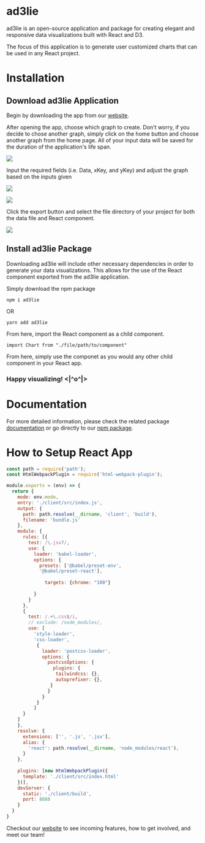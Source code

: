 # ad3lie

ad3lie is an open-source application and package for creating elegant and responsive data visualizations built with React and D3.

The focus of this application is to generate user customized charts that can be used in any React project.

# Installation

## Download ad3lie Application

Begin by downloading the app from our [website](https://ad3lie.dev/).

After opening the app, choose which graph to create. Don't worry, if you decide to chose another graph, simply click on the home button and choose another graph from the home page. All of your input data will be saved for the duration of the application's life span.

![](choose-chart.gif)

Input the required fields (i.e. Data, xKey, and yKey) and adjust the graph based on the inputs given

![](select-properties.gif)

![](axes-size.gif)

Click the export button and select the file directory of your project for both the data file and React component.

![](export.gif)

## Install ad3lie Package

Downloading ad3lie will include other necessary dependencies in order to generate your data visualizations. This allows for the use of the React component exported from the ad3lie application.

Simply download the npm package

```
npm i ad3lie
```

OR

```
yarn add ad3lie
```

From here, import the React component as a child component.

```
import Chart from "./file/path/to/component"
```

From here, simply use the componet as you would any other child component in your React app.

### Happy visualizing! <|^o^|>

# Documentation

For more detailed information, please check the related package [documentation](https://docs.ad3lie.dev/) or go directly to our [npm package](https://www.npmjs.com/package/ad3lie).

# How to Setup React App
```javascript
const path = require('path');
const HtmlWebpackPlugin = require('html-webpack-plugin');

module.exports = (env) => {
  return {
    mode: env.mode,
    entry: './client/src/index.js',
    output: {
      path: path.resolve(__dirname, 'client', 'build'),
      filename: 'bundle.js'
    },
    module: {
      rules: [{
        test: /\.jsx?/, 
        use: {
          loader: 'babel-loader',
          options: {
            presets: ['@babel/preset-env', 
            '@babel/preset-react'],
            
              targets: {chrome: "100"}
            
          }
        }
      },
      {
        test: /.+\.css$/i,
        // exclude: /node_modules/,
        use: [
          'style-loader', 
          'css-loader', 
           {
             loader: 'postcss-loader',
             options: {
               postcssOptions: {
                 plugins: {
                  tailwindcss: {},
                  autoprefixer: {},
                }
               }
             }
           }
          ]
      }
    ]
    },
    resolve: {
      extensions: ['', '.js', '.jsx'],
      alias: {
        'react': path.resolve(__dirname, 'node_modules/react'),
      }
    },
    
    plugins: [new HtmlWebpackPlugin({
      template: './client/src/index.html'
    })],
    devServer: {
      static: './client/build',
      port: 8888
    }
  }
}
```

Checkout our [website](https://ad3lie.dev/) to see incoming features, how to get involved, and meet our team!
